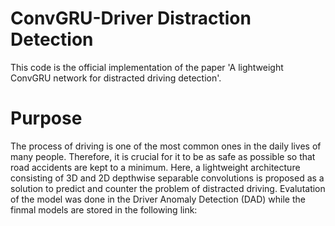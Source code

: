 # ConvGRU-Driver Distraction Detection
This code is the official implementation of the paper 'A lightweight ConvGRU network for distracted
driving detection'. 
<h1> Purpose </h1>
<p>
The process of driving is one of the most common ones in the daily lives of many people. Therefore, it is crucial for it to be as safe as possible so that road accidents are kept to a minimum. Here, a lightweight architecture consisting of 3D and 2D depthwise separable convolutions is proposed as a solution to predict and counter the problem of distracted driving. Evalutation of the model was done in the Driver Anomaly Detection (DAD) while the finmal models are stored in the following link: 
</p>
